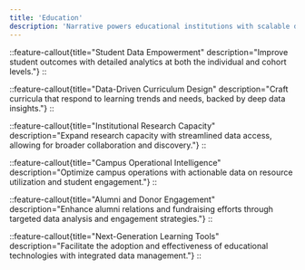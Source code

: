 ```yaml
---
title: 'Education'
description: 'Narrative powers educational institutions with scalable data collaboration tools for student success and research advancement.'
---
```

::feature-callout{title="Student Data Empowerment" description="Improve student outcomes with detailed analytics at both the individual and cohort levels."}
::

::feature-callout{title="Data-Driven Curriculum Design" description="Craft curricula that respond to learning trends and needs, backed by deep data insights."}
::

::feature-callout{title="Institutional Research Capacity" description="Expand research capacity with streamlined data access, allowing for broader collaboration and discovery."}
::

::feature-callout{title="Campus Operational Intelligence" description="Optimize campus operations with actionable data on resource utilization and student engagement."}
::

::feature-callout{title="Alumni and Donor Engagement" description="Enhance alumni relations and fundraising efforts through targeted data analysis and engagement strategies."}
::

::feature-callout{title="Next-Generation Learning Tools" description="Facilitate the adoption and effectiveness of educational technologies with integrated data management."}
::
